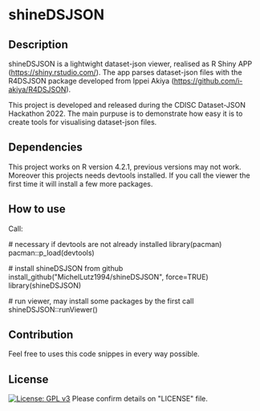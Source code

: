 # shineDSJSON

## Description
shineDSJSON is a lightwight dataset-json viewer, realised as R Shiny APP (https://shiny.rstudio.com/). The app parses dataset-json files with the 
R4DSJSON package developed from Ippei Akiya (https://github.com/i-akiya/R4DSJSON). 

This project is developed and released during the CDISC Dataset-JSON Hackathon 2022. The main purpuse is to demonstrate how easy it is to create tools for visualising dataset-json files. 

## Dependencies 
This project works on R version 4.2.1, previous versions may not work. Moreover this projects needs devtools installed. If you call the viewer the first time it will install a few more packages.

## How to use
Call:

\# necessary if devtools are not already installed
library(pacman)
pacman::p_load(devtools)

\# install shineDSJSON from github
install_github("MichelLutz1994/shineDSJSON", force=TRUE)
library(shineDSJSON)

\# run viewer, may install some packages by the first call
shineDSJSON::runViewer()

## Contribution
Feel free to uses this code snippes in every way possible. 

## License
[![License: GPL v3](https://img.shields.io/badge/License-GPLv3-blue.svg)](https://www.gnu.org/licenses/gpl-3.0)
Please confirm details on "LICENSE" file.
